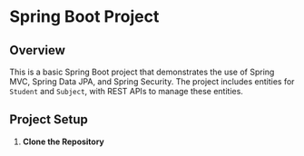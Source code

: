 # Spring Boot Project

## Overview
This is a basic Spring Boot project that demonstrates the use of Spring MVC, Spring Data JPA, and Spring Security. The project includes entities for `Student` and `Subject`, with REST APIs to manage these entities.

## Project Setup

1. **Clone the Repository**
